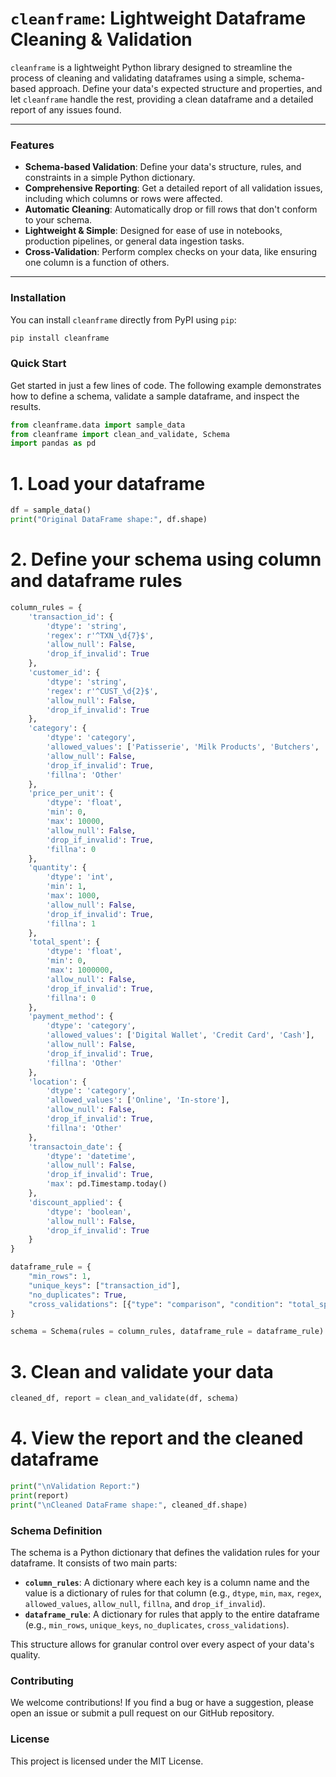 # `cleanframe`: Lightweight Dataframe Cleaning & Validation

`cleanframe` is a lightweight Python library designed to streamline the process of cleaning and validating dataframes using a simple, schema-based approach. Define your data's expected structure and properties, and let `cleanframe` handle the rest, providing a clean dataframe and a detailed report of any issues found.

---

###  Features

* **Schema-based Validation**: Define your data's structure, rules, and constraints in a simple Python dictionary.
* **Comprehensive Reporting**: Get a detailed report of all validation issues, including which columns or rows were affected.
* **Automatic Cleaning**: Automatically drop or fill rows that don't conform to your schema.
* **Lightweight & Simple**: Designed for ease of use in notebooks, production pipelines, or general data ingestion tasks.
* **Cross-Validation**: Perform complex checks on your data, like ensuring one column is a function of others.

---

###  Installation

You can install `cleanframe` directly from PyPI using `pip`:

```bash
pip install cleanframe
```

###  Quick Start

Get started in just a few lines of code. The following example demonstrates how to define a schema, validate a sample dataframe, and inspect the results.

```python
from cleanframe.data import sample_data
from cleanframe import clean_and_validate, Schema
import pandas as pd
```
# 1. Load your dataframe
```python
df = sample_data()
print("Original DataFrame shape:", df.shape)
```
# 2. Define your schema using column and dataframe rules
```python
column_rules = {
    'transaction_id': {
        'dtype': 'string',
        'regex': r'^TXN_\d{7}$',
        'allow_null': False,
        'drop_if_invalid': True
    },
    'customer_id': {
        'dtype': 'string',
        'regex': r'^CUST_\d{2}$',
        'allow_null': False,
        'drop_if_invalid': True
    },
    'category': {
        'dtype': 'category',
        'allowed_values': ['Patisserie', 'Milk Products', 'Butchers', 'Beverages', 'Food', 'Computers and electric accessories'],
        'allow_null': False,
        'drop_if_invalid': True,
        'fillna': 'Other'
    },
    'price_per_unit': {
        'dtype': 'float',
        'min': 0,
        'max': 10000,
        'allow_null': False,
        'drop_if_invalid': True,
        'fillna': 0
    },
    'quantity': {
        'dtype': 'int',
        'min': 1,
        'max': 1000,
        'allow_null': False,
        'drop_if_invalid': True,
        'fillna': 1
    },
    'total_spent': {
        'dtype': 'float',
        'min': 0,
        'max': 1000000,
        'allow_null': False,
        'drop_if_invalid': True,
        'fillna': 0
    },
    'payment_method': {
        'dtype': 'category',
        'allowed_values': ['Digital Wallet', 'Credit Card', 'Cash'],
        'allow_null': False,
        'drop_if_invalid': True,
        'fillna': 'Other'
    },
    'location': {
        'dtype': 'category',
        'allowed_values': ['Online', 'In-store'],
        'allow_null': False,
        'drop_if_invalid': True,
        'fillna': 'Other'
    },
    'transactoin_date': {
        'dtype': 'datetime',
        'allow_null': False,
        'drop_if_invalid': True,
        'max': pd.Timestamp.today()
    },
    'discount_applied': {
        'dtype': 'boolean',
        'allow_null': False,
        'drop_if_invalid': True
    }
}

dataframe_rule = {
    "min_rows": 1,
    "unique_keys": ["transaction_id"],
    "no_duplicates": True,
    "cross_validations": [{"type": "comparison", "condition": "total_spent == price_per_unit * quantity"}]
}

schema = Schema(rules = column_rules, dataframe_rule = dataframe_rule)
```
# 3. Clean and validate your data
```python
cleaned_df, report = clean_and_validate(df, schema)
```
# 4. View the report and the cleaned dataframe
```python
print("\nValidation Report:")
print(report)
print("\nCleaned DataFrame shape:", cleaned_df.shape)
```

###  Schema Definition

The schema is a Python dictionary that defines the validation rules for your dataframe. It consists of two main parts:

* **`column_rules`**: A dictionary where each key is a column name and the value is a dictionary of rules for that column (e.g., `dtype`, `min`, `max`, `regex`, `allowed_values`, `allow_null`, `fillna`, and `drop_if_invalid`).
* **`dataframe_rule`**: A dictionary for rules that apply to the entire dataframe (e.g., `min_rows`, `unique_keys`, `no_duplicates`, `cross_validations`).

This structure allows for granular control over every aspect of your data's quality.

###  Contributing

We welcome contributions! If you find a bug or have a suggestion, please open an issue or submit a pull request on our GitHub repository.

###  License

This project is licensed under the MIT License.